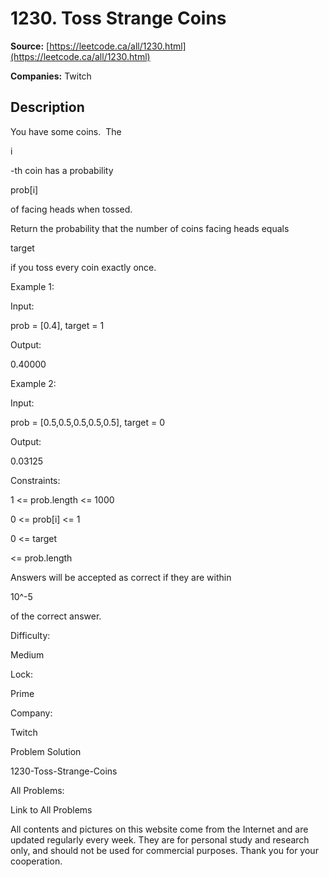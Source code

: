 # 1230. Toss Strange Coins

**Source:** [https://leetcode.ca/all/1230.html](https://leetcode.ca/all/1230.html)

**Companies:** Twitch

## Description

You have some coins.  The

i

-th coin has a probability

prob[i]

of facing heads when tossed.

Return the probability that the number of coins facing heads equals

target

if
        you toss every coin exactly once.

Example 1:

Input:

prob = [0.4], target = 1

Output:

0.40000

Example 2:

Input:

prob = [0.5,0.5,0.5,0.5,0.5], target = 0

Output:

0.03125

Constraints:

1 <= prob.length <= 1000

0 <= prob[i] <= 1

0 <= target

<= prob.length

Answers will be accepted as correct if they are within

10^-5

of the correct
            answer.

Difficulty:

Medium

Lock:

Prime

Company:

Twitch

Problem Solution

1230-Toss-Strange-Coins

All Problems:

Link to All Problems

All contents and pictures on this website come from the Internet and are updated regularly every week. They are for personal study and research only, and should not be used for commercial purposes. Thank you for your cooperation.

